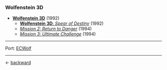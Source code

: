 ### Wolfenstein 3D

- [**Wolfenstein 3D**](https://wolfenstein.fandom.com/wiki/Wolfenstein_3D) (1992)
  - [**Wolfenstein 3D**: _Spear of Destiny_](https://wolfenstein.fandom.com/wiki/Wolfenstein_3D:_Spear_of_Destiny) (1992)
  - [_Mission 2: Return to Danger_](https://wolfenstein.fandom.com/wiki/Return_to_Danger) (1994)
  - [_Mission 3: Ultimate Challenge_](https://wolfenstein.fandom.com/wiki/Ultimate_Challenge) (1994)

---

Port: [ECWolf](https://maniacsvault.net/ecwolf/download.php)

---

&larr; [backward](../../../../README.md)
